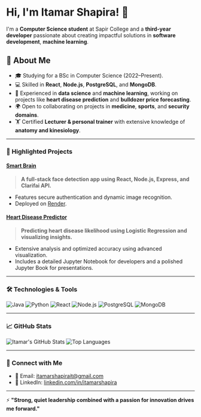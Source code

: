 # Hi, I'm Itamar Shapira! 👋

I'm a **Computer Science student** at Sapir College and a **third-year developer** passionate about creating impactful solutions in **software development**, **machine learning**. 

## 🚀 About Me
- 🎓 Studying for a BSc in Computer Science (2022–Present).
- 💻 Skilled in **React**, **Node.js**, **PostgreSQL**, and **MongoDB**.
- 🔬 Experienced in **data science** and **machine learning**, working on projects like **heart disease prediction** and **bulldozer price forecasting**.
- 🌍 Open to collaborating on projects in **medicine**, **sports**, and **security domains**.
- 🏋️ Certified **Lecturer & personal trainer** with extensive knowledge of **anatomy and kinesiology**.

---

### 🌟 Highlighted Projects

#### [Smart Brain](https://github.com/itamarshapira/smartBrain)
> **A full-stack face detection app using React, Node.js, Express, and Clarifai API.**
- Features secure authentication and dynamic image recognition.
- Deployed on [Render](https://smartbrain-backend-6y14.onrender.com).

#### [Heart Disease Predictor](https://github.com/itamarshapira/heart-disease-book)
> **Predicting heart disease likelihood using Logistic Regression and visualizing insights.**
- Extensive analysis and optimized accuracy using advanced visualization.
- Includes a detailed Jupyter Notebook for developers and a polished Jupyter Book for presentations.

---

### 🛠️ Technologies & Tools
![Java](https://img.shields.io/badge/Java-ED8B00?style=for-the-badge&logo=java&logoColor=white)
![Python](https://img.shields.io/badge/Python-3776AB?style=for-the-badge&logo=python&logoColor=white)
![React](https://img.shields.io/badge/React-20232A?style=for-the-badge&logo=react&logoColor=61DAFB)
![Node.js](https://img.shields.io/badge/Node.js-43853D?style=for-the-badge&logo=node.js&logoColor=white)
![PostgreSQL](https://img.shields.io/badge/PostgreSQL-316192?style=for-the-badge&logo=postgresql&logoColor=white)
![MongoDB](https://img.shields.io/badge/MongoDB-4EA94B?style=for-the-badge&logo=mongodb&logoColor=white)

---

### 📈 GitHub Stats
![Itamar's GitHub Stats](https://github-readme-stats.vercel.app/api?username=itamarshapira&show_icons=true&theme=radical)
![Top Languages](https://github-readme-stats.vercel.app/api/top-langs/?username=itamarshapira&layout=compact&theme=radical)

---

### 💬 Connect with Me
- 📧 Email: [itamarshapirait@gmail.com](mailto:itamarshapirait@gmail.com)
- 🔗 LinkedIn: [linkedin.com/in/itamarshapira](https://linkedin.com/in/itamarshapira)

---

⚡ **"Strong, quiet leadership combined with a passion for innovation drives me forward."**


<!--
**itamarshapira/itamarshapira** is a ✨ _special_ ✨ repository because its `README.md` (this file) appears on your GitHub profile.

Here are some ideas to get you started:

- 🔭 I’m currently working on ...
- 🌱 I’m currently learning ...
- 👯 I’m looking to collaborate on ...
- 🤔 I’m looking for help with ...
- 💬 Ask me about ...
- 📫 How to reach me: ...
- 😄 Pronouns: ...
- ⚡ Fun fact: ...
-->
